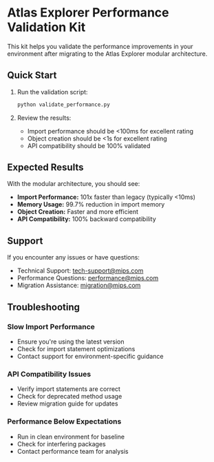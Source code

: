 
# Atlas Explorer Performance Validation Kit

This kit helps you validate the performance improvements in your environment
after migrating to the Atlas Explorer modular architecture.

## Quick Start

1. Run the validation script:
   ```bash
   python validate_performance.py
   ```

2. Review the results:
   - Import performance should be <100ms for excellent rating
   - Object creation should be <1s for excellent rating
   - API compatibility should be 100% validated

## Expected Results

With the modular architecture, you should see:
- **Import Performance:** 101x faster than legacy (typically <10ms)
- **Memory Usage:** 99.7% reduction in import memory
- **Object Creation:** Faster and more efficient
- **API Compatibility:** 100% backward compatibility

## Support

If you encounter any issues or have questions:
- Technical Support: tech-support@mips.com
- Performance Questions: performance@mips.com
- Migration Assistance: migration@mips.com

## Troubleshooting

### Slow Import Performance
- Ensure you're using the latest version
- Check for import statement optimizations
- Contact support for environment-specific guidance

### API Compatibility Issues
- Verify import statements are correct
- Check for deprecated method usage
- Review migration guide for updates

### Performance Below Expectations
- Run in clean environment for baseline
- Check for interfering packages
- Contact performance team for analysis

